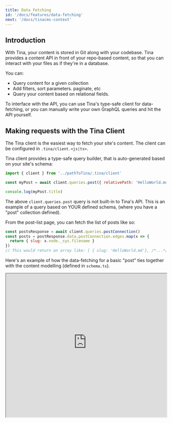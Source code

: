 ```yaml
---
title: Data Fetching
id: '/docs/features/data-fetching'
next: '/docs/tinacms-context'
---
```


## Introduction

With Tina, your content is stored in Git along with your codebase. Tina provides a content API in front of your repo-based content, so that you can interact with your files as if they're in a database.

You can:

- Query content for a given collection
- Add filters, sort parameters. paginate, etc
- Query your content based on relational fields.

To interface with the API, you can use Tina's type-safe client for data-fetching, or you can manually write your own GraphQL queries and hit the API yourself.

## Making requests with the Tina Client

The Tina client is the easiest way to fetch your site's content. The client can be configured in `.tina/client.<js|ts>`.

Tina client provides a type-safe query builder, that is auto-generated based on your site's schema:

```js
import { client } from '../pathToTina/.tina/client'

const myPost = await client.queries.post({ relativePath: 'HelloWorld.md' })

console.log(myPost.title)
```

The above `client.queries.post` query is not built-in to Tina's API. This is an example of a query based on YOUR defined schema, (where you have a "post" collection defined).

From the post-list page, you can fetch the list of posts like so:

```js
const postsResponse = await client.queries.postConnection()
const posts = postResponse.data.postConnection.edges.map(x => {
  return { slug: x.node._sys.filename }
})
// This would return an array like: [ { slug: 'HelloWorld.md'}, /*...*/ ]
```

Here's an example of how the data-fetching for a basic "post" ties together with the content modelling (defined in `schema.ts`).

<iframe width="100%" height="450px" src="https://tina-gql-playground.vercel.app/basic" />

> For more information on manually writing queries for your specific schema, check out our ["Using the GraphQL API"](/docs/graphql/overview/) docs.

## The Local Filesystem-based Content API

When developing locally, it's often beneficial to talk to the content on your local file-system, rather than talk to the hosted content API. Tina provides a CLI tool that gets run locally next to your site. This allows all of your content to be made available through an expressive GraphQL API.

> If you setup Tina via `@tinacms/cli init`, or used one of our starters, this should be setup by default, but you can read about the CLI [here](/docs/graphql/cli/).

## Summary

- Tina provides a GraphQL API for querying your git-based content.
- Tina provides a client that allows your to make type-safe requests to the API.
- The client's "queries" property is generated based on YOUR schem.
